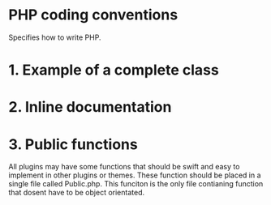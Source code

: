 # PHP coding conventions
Specifies how to write PHP. 

# 1. Example of a complete class

# 2. Inline documentation

# 3. Public functions 
All plugins may have some functions that should be swift and easy to implement in other plugins or themes. These function should be placed in a single file called Public.php. This funciton is the only file contianing function that dosent have to be object orientated. 
